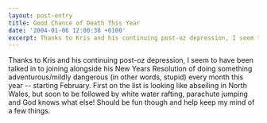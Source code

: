 ```yaml
---
layout: post-entry
title: Good Chance of Death This Year
date: '2004-01-06 12:00:38 +0100'
excerpt: Thanks to Kris and his continuing post-oz depression, I seem to have been talked in to joining alongside his New Years Resolution of doing something adventurous/mildly dangerous.
---
```

Thanks to Kris and his continuing post-oz depression, I seem to have been talked in to joining alongside his New Years Resolution of doing something adventurous/mildly dangerous (in other words, stupid) every month this year -- starting February. First on the list is looking like abseiling in North Wales, but soon to be followed by white water rafting, parachute jumping and God knows what else! Should be fun though and help keep my mind of a few things.
